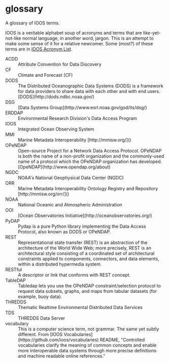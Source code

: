 glossary
========

A glossary of IOOS terms.

IOOS is a veritable alphabet soup of acronyms and terms that are like-yet-not-like normal language, in another word, jargon. 
This is an attempt to make some sense of it for a relative newcomer. Some (most?) of these terms are in [IOOS Acronym List](http://www.ioos.noaa.gov/about/acronym_list.html).


<DL>
  <DT>ACDD
  <DD>Attribute Convention for Data Discovery 
  <DT>CF
  <DD>Climate and Forecast (CF)
  
  <DT>DODS
  <DD>The Distributed Oceanographic Data Systems (DODS) is a framework for data providers to share data with each other and with end users. [DODS](http://dods.ndbc.noaa.gov/)
  <DT>DSG
  <DD> [Data Systems Group](http://www.esrl.noaa.gov/gsd/its/dsg/)
  
  <DT>ERDDAP
  <DD>Environmental Research Division's Data Access Program 
  
  <DT>IOOS
  <DD>Integrated Ocean Observing System
  
  <DT>MMI
  <DD> Marine Metadata Interoperability [http://mmisw.org/]()
  <DT> OPeNDAP
  <DD>Open-source Project for a Network Data Access Protocol. OPeNDAP is both the name of a non-profit organization and the commonly-used name of a protocol which the OPeNDAP organization has developed. [OpeNDAP](http://www.opendap.org/about)  
  <DT>NGDC
  <DD>NOAA's National Geophysical Data Center (NGDC) 
  <DT>ORR
  <DD> Marine Metadata Interoperability  Ontology Registry and Repository [http://mmisw.org/orr/]()
  <DT>NOAA
  <DD>National Oceanic and Atmospheric Administration

  <DT>OOI
  <DD> [Ocean Observatories Initiative](http://oceanobservatories.org/)
  <DT>PyDAP
  <DD>Pydap is a pure Python library implementing the Data Access Protocol, also known as DODS or OPeNDAP.
  

  <DT>REST
  <DD>Representational state transfer (REST) is an abstraction of the architecture of the World Wide Web; more precisely, REST is an architectural style consisting of a coordinated set of architectural constraints applied to components, connectors, and data elements, within a distributed hypermedia system.
  <DT>RESTful
  <DD>A descriptor or link that conforms with REST concept.
  
  <DT>TableDAP
  <DD>Tabledap lets you use the OPeNDAP constraint/selection protocol to request data subsets, 
graphs, and maps from tabular datasets (for example, buoy data). 
  <DT> THREDDS
  <DD> Thematic Realtime Environmental Distributed Data Services
  <DT>TDS
  <DD> THREDDS Data Server
  
  <DT>vocabulary
  <DD>This is a computer science term, not grammar. The same yet subtly different. From [IOOS Vocabularies](https://github.com/ioos/vocabularies) README, "Controlled vocabularies clarify the meaning of common concepts and enable more interoperable data systems through more precise definitions and machine readable online references."  
</DL>

  


